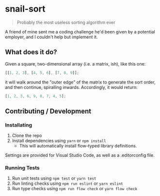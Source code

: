 # snail-sort

> Probably the most useless sorting algorithm ever

A friend of mine sent me a coding challenge he'd been given by a potential employer, and I couldn't help but implement it.

## What does it do?

Given a square, two-dimensional array (i.e. a matrix, ish), like this one:

```js
[[1, 2, 3], [4, 5, 6], [7, 8, 9]];
```

it will walk around the "outer edge" of the matrix to generate the sort order, and then continue, spiralling inwards. Accordingly, it would return:

```js
[1, 2, 3, 6, 9, 8, 7, 4, 5];
```

## Contributing / Development

### Installating

1. Clone the repo
2. Install dependencies using `yarn` or `npm install`
   - This will automatically install flow-typed library definitions.

Settings are provided for Visual Studio Code, as well as a .editorconfig file.

### Running Tests

1. Run unit tests using `npm test` or `yarn test`
2. Run linting checks using `npm run eslint` or `yarn eslint`
3. Run type checks using `npm run flow check` or `yarn flow check`
